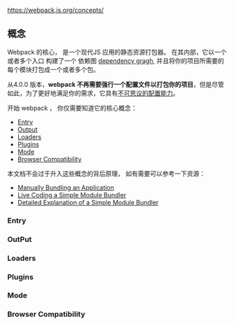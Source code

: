 https://webpack.js.org/concepts/

## 概念

Webpack 的核心， 是一个现代JS 应用的静态资源打包器。 
在其内部，它以一个或者多个入口 构建了一个 依赖图 [dependency gragh](https://webpack.js.org/concepts/dependency-graph/), 并且将你的项目所需要的每个模块打包成一个或者多个包。 

从4.0.0 版本，**webpack 不再需要强行一个配置文件以打包你的项目**，但是尽管如此，为了更好地满足你的需求，它具有[不可思议的配置能力](https://webpack.js.org/configuration)。 

开始 webpack ， 你仅需要知道它的核心概念：

- [Entry](https://webpack.js.org/concepts/#entry)
- [Output](https://webpack.js.org/concepts/#output)
- [Loaders](https://webpack.js.org/concepts/#loaders)
- [Plugins](https://webpack.js.org/concepts/#plugins)
- [Mode](https://webpack.js.org/concepts/#mode)
- [Browser Compatibility](https://webpack.js.org/concepts/#browser-compatibility)

本文档不会过于升入这些概念的背后原理， 如有需要可以参考一下资源：

- [Manually Bundling an Application](https://www.youtube.com/watch?v=UNMkLHzofQI)
- [Live Coding a Simple Module Bundler](https://www.youtube.com/watch?v=Gc9-7PBqOC8)
- [Detailed Explanation of a Simple Module Bundler](https://github.com/ronami/minipack)

### Entry

### OutPut

### Loaders

### Plugins

### Mode

### Browser Compatibility

